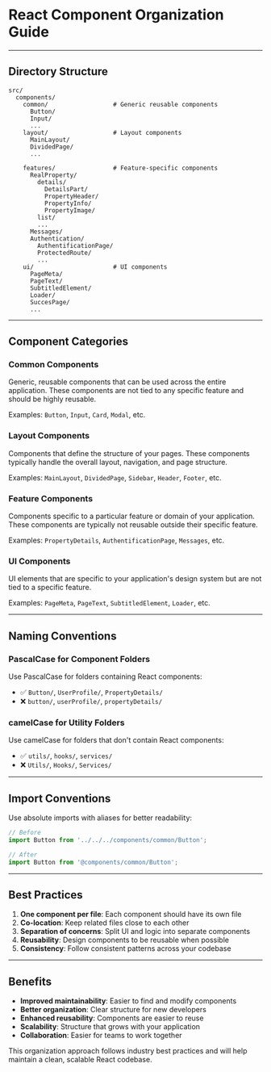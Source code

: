 # React Component Organization Guide

---

## Directory Structure

```
src/
  components/
    common/                  # Generic reusable components
      Button/
      Input/
      ...
    layout/                  # Layout components
      MainLayout/
      DividedPage/
      ...
      
    features/                # Feature-specific components
      RealProperty/
        details/
          DetailsPart/
          PropertyHeader/
          PropertyInfo/
          PropertyImage/
        list/
        ...
      Messages/
      Authentication/
        AuthentificationPage/
        ProtectedRoute/
        ...
    ui/                      # UI components
      PageMeta/
      PageText/
      SubtitledElement/
      Loader/
      SuccesPage/
      ...
```

---

## Component Categories

### Common Components
Generic, reusable components that can be used across the entire application. These components are not tied to any specific feature and should be highly reusable.

Examples: `Button`, `Input`, `Card`, `Modal`, etc.

### Layout Components
Components that define the structure of your pages. These components typically handle the overall layout, navigation, and page structure.

Examples: `MainLayout`, `DividedPage`, `Sidebar`, `Header`, `Footer`, etc.

### Feature Components
Components specific to a particular feature or domain of your application. These components are typically not reusable outside their specific feature.

Examples: `PropertyDetails`, `AuthentificationPage`, `Messages`, etc.

### UI Components
UI elements that are specific to your application's design system but are not tied to a specific feature.

Examples: `PageMeta`, `PageText`, `SubtitledElement`, `Loader`, etc.

---

## Naming Conventions

### PascalCase for Component Folders
Use PascalCase for folders containing React components:

- ✅ `Button/`, `UserProfile/`, `PropertyDetails/`
- ❌ `button/`, `userProfile/`, `propertyDetails/`

### camelCase for Utility Folders
Use camelCase for folders that don't contain React components:

- ✅ `utils/`, `hooks/`, `services/`
- ❌ `Utils/`, `Hooks/`, `Services/`

---

## Import Conventions

Use absolute imports with aliases for better readability:

```typescript
// Before
import Button from '../../../components/common/Button';

// After
import Button from '@components/common/Button';
```

---

## Best Practices

1. **One component per file**: Each component should have its own file
2. **Co-location**: Keep related files close to each other
3. **Separation of concerns**: Split UI and logic into separate components
4. **Reusability**: Design components to be reusable when possible
5. **Consistency**: Follow consistent patterns across your codebase

---

## Benefits

- **Improved maintainability**: Easier to find and modify components
- **Better organization**: Clear structure for new developers
- **Enhanced reusability**: Components are easier to reuse
- **Scalability**: Structure that grows with your application
- **Collaboration**: Easier for teams to work together

This organization approach follows industry best practices and will help maintain a clean, scalable React codebase. 